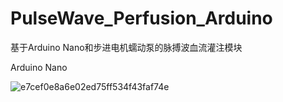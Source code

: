 # PulseWave_Perfusion_Arduino
基于Arduino Nano和步进电机蠕动泵的脉搏波血流灌注模块

Arduino Nano

![e7cef0e8a6e02ed75ff534f43faf74e](https://github.com/user-attachments/assets/47316a7f-c49a-4864-848b-c0f57770c951)

